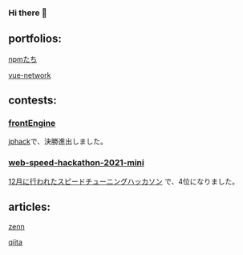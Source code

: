 ### Hi there 👋

## portfolios:

[npmたち](https://www.npmjs.com/~imamiya-masaki)

[vue-network](https://github.com/imamiya-masaki/vue-network)

## contests:

### [frontEngine](https://github.com/jphacks/B_2004)

[jphack](https://jphacks.com/2020/result/finalist/)で、決勝進出しました。


### [web-speed-hackathon-2021-mini](https://github.com/imamiya-masaki/web-speed-hackathon-2021-private)

[12月に行われたスピードチューニングハッカソン](https://github.com/CyberAgentHack/web-speed-hackathon-2021-leaderboard)
で、4位になりました。

## articles:

[zenn](https://zenn.dev/anpan)

[qiita](https://qiita.com/imachan567)

<!--
**imamiya-masaki/imamiya-masaki** is a ✨ _special_ ✨ repository because its `README.md` (this file) appears on your GitHub profile.

Here are some ideas to get you started:

- 🔭 I’m currently working on ...
- 🌱 I’m currently learning ...
- 👯 I’m looking to collaborate on ...
- 🤔 I’m looking for help with ...
- 💬 Ask me about ...
- 📫 How to reach me: ...
- 😄 Pronouns: ...
- ⚡ Fun fact: ...
-->
